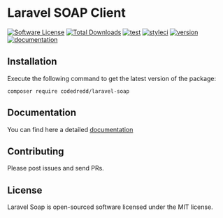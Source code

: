 # Laravel SOAP Client

[![Software License](https://img.shields.io/github/license/codedredd/laravel-soap?style=flat-square)](LICENSE.md)
[![Total Downloads](https://img.shields.io/packagist/dt/codedredd/laravel-soap?style=flat-square)](https://packagist.org/packages/codedredd/laravel-soap)
[![test](https://img.shields.io/github/workflow/status/codedredd/laravel-soap/test?style=flat-square)](https://github.com/CodeDredd/laravel-soap/actions?query=workflow%3Atest)
[![styleci](https://github.styleci.io/repos/7548986/shield)](https://github.styleci.io/repos/257192373)
[![version](https://img.shields.io/github/v/release/codedredd/laravel-soap?style=flat-square)](https://github.com/CodeDredd/laravel-soap/releases)
[![documentation](https://img.shields.io/github/workflow/status/codedredd/laravel-soap/documentation?style=flat-square)](https://codedredd.github.io/laravel-soap/)

<a name="installation"></a>
## Installation

Execute the following command to get the latest version of the package:

    composer require codedredd/laravel-soap
    
## Documentation
You can find here a detailed [documentation](https://codedredd.github.io/laravel-soap/)

<a name="contributing"></a>
## Contributing
Please post issues and send PRs.

<a name="licence"></a>
## License
Laravel Soap is open-sourced software licensed under the MIT license.
